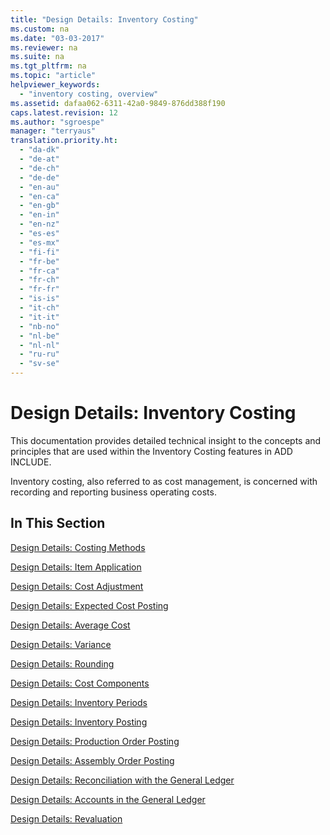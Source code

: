 ```yaml
---
title: "Design Details: Inventory Costing"
ms.custom: na
ms.date: "03-03-2017"
ms.reviewer: na
ms.suite: na
ms.tgt_pltfrm: na
ms.topic: "article"
helpviewer_keywords: 
  - "inventory costing, overview"
ms.assetid: dafaa062-6311-42a0-9849-876dd388f190
caps.latest.revision: 12
ms.author: "sgroespe"
manager: "terryaus"
translation.priority.ht: 
  - "da-dk"
  - "de-at"
  - "de-ch"
  - "de-de"
  - "en-au"
  - "en-ca"
  - "en-gb"
  - "en-in"
  - "en-nz"
  - "es-es"
  - "es-mx"
  - "fi-fi"
  - "fr-be"
  - "fr-ca"
  - "fr-ch"
  - "fr-fr"
  - "is-is"
  - "it-ch"
  - "it-it"
  - "nb-no"
  - "nl-be"
  - "nl-nl"
  - "ru-ru"
  - "sv-se"
---
```

# Design Details: Inventory Costing
This documentation provides detailed technical insight to the concepts and principles that are used within the Inventory Costing features in ADD INCLUDE<!--[!INCLUDE[nav_current_long](../ApplicationDesign/includes/nav_current_long_md.md)]-->.  
  
 Inventory costing, also referred to as cost management, is concerned with recording and reporting business operating costs.  
  
## In This Section  
 [Design Details: Costing Methods](../ApplicationDesign/design-details-costing-methods.md)  
  
 [Design Details: Item Application](../ApplicationDesign/design-details-item-application.md)  
  
 [Design Details: Cost Adjustment](../ApplicationDesign/design-details-cost-adjustment.md)  
  
 [Design Details: Expected Cost Posting](../ApplicationDesign/design-details-expected-cost-posting.md)  
  
 [Design Details: Average Cost](../ApplicationDesign/design-details-average-cost.md)  
  
 [Design Details: Variance](../ApplicationDesign/design-details-variance.md)  
  
 [Design Details: Rounding](../ApplicationDesign/design-details-rounding.md)  
  
 [Design Details: Cost Components](../ApplicationDesign/design-details-cost-components.md)  
  
 [Design Details: Inventory Periods](../ApplicationDesign/design-details-inventory-periods.md)  
  
 [Design Details: Inventory Posting](../ApplicationDesign/design-details-inventory-posting.md)  
  
 [Design Details: Production Order Posting](../ApplicationDesign/design-details-production-order-posting.md)  
  
 [Design Details: Assembly Order Posting](../ApplicationDesign/design-details-assembly-order-posting.md)  
  
 [Design Details: Reconciliation with the General Ledger](../ApplicationDesign/design-details-reconciliation-with-the-general-ledger.md)  
  
 [Design Details: Accounts in the General Ledger](../ApplicationDesign/design-details-accounts-in-the-general-ledger.md)  
  
 [Design Details: Revaluation](../ApplicationDesign/design-details-revaluation.md)